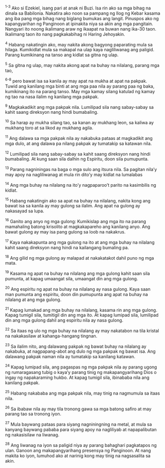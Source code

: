 <sup>1-3</sup>
Ako si Ezekiel, isang pari at anak ni Buzi. Isa rin ako sa mga bihag na dinala sa Babilonia. Nakatira ako noon sa pampang ng Ilog ng Kebar kasama ang iba pang mga bihag nang biglang bumukas ang langit. Pinuspos ako ng kapangyarihan ng Panginoon at ipinakita niya sa akin ang mga pangitain. Nangyari ito noong ikalimang araw ng ikaapat na buwan nang ika-30 taon. Ikalimang taon ito nang pagkakabihag ni Haring Jehoyakin. 

<sup>4</sup>
Habang nakatingin ako, may nakita akong bagyong paparating mula sa hilaga. Kumikidlat mula sa makapal na ulap kaya nagliliwanag ang paligid. Parang kumikinang na tanso ang kidlat sa gitna ng ulap. 

<sup>5</sup>
Sa gitna ng ulap, may nakita akong apat na buhay na nilalang, parang mga tao, 

<sup>6-8</sup>
pero bawat isa sa kanila ay may apat na mukha at apat na pakpak. Tuwid ang kanilang mga binti at ang mga paa nila ay parang paa ng baka, kumikinang ito na parang tanso. May mga kamay silang katulad ng kamay ng tao na nasa ilalim ng kanilang mga pakpak. 

<sup>9</sup>
Magkakadikit ang mga pakpak nila. Lumilipad sila nang sabay-sabay sa kahit saang direksyon nang hindi bumabaling. 

<sup>10</sup>
Sa harap ay mukha silang tao, sa kanan ay mukhang leon, sa kaliwa ay mukhang toro at sa likod ay mukhang agila. 

<sup>11</sup>
Ang dalawa sa mga pakpak nila ay nakabuka pataas at magkadikit ang mga dulo, at ang dalawa pa nilang pakpak ay tumatakip sa katawan nila. 

<sup>12</sup>
Lumilipad sila nang sabay-sabay sa kahit saang direksyon nang hindi bumabaling. At kung saan sila dalhin ng Espiritu, doon sila pumupunta. 

<sup>13</sup>
Parang nagniningas na baga o mga sulo ang itsura nila. Sa pagitan nilaʼy may apoy na nagliliwanag at mula rin ditoʼy may kidlat na lumalabas 

<sup>14</sup>
Ang mga buhay na nilalang na itoʼy nagpaparooʼt parito na kasimbilis ng kidlat. 

<sup>15</sup>
Habang nakatingin ako sa apat na buhay na nilalang, nakita kong ang bawat isa sa kanila ay may gulong sa ilalim. Ang apat na gulong ay nakasayad sa lupa. 

<sup>16</sup>
Ganito ang anyo ng mga gulong: Kumikislap ang mga ito na parang mamahaling batong krisolito at magkakapareho ang kanilang anyo. Ang bawat gulong ay may isa pang gulong sa loob na nakakrus. 

<sup>17</sup>
Kaya nakakapunta ang mga gulong na ito at ang mga buhay na nilalang kahit saang direksyon nang hindi na kailangang bumaling pa. 

<sup>18</sup>
Ang gilid ng mga gulong ay malapad at nakakatakot dahil puno ng mga mata. 

<sup>19</sup>
Kasama ng apat na buhay na nilalang ang mga gulong kahit saan sila pumunta, at kapag umaangat sila, umaangat din ang mga gulong. 

<sup>20</sup>
Ang espiritu ng apat na buhay na nilalang ay nasa gulong. Kaya saan man pumunta ang espiritu, doon din pumupunta ang apat na buhay na nilalang at ang mga gulong. 

<sup>21</sup>
Kapag lumakad ang mga buhay na nilalang, kasama rin ang mga gulong. Kapag tumigil sila, tumitigil din ang mga ito. At kapag lumipad sila, lumilipad din ang mga gulong dahil ang espiritu nila ay nasa gulong. 

<sup>22</sup>
Sa itaas ng ulo ng mga buhay na nilalang ay may nakatabon na tila kristal na nakakasilaw at kahanga-hangang tingnan. 

<sup>23</sup>
Sa ilalim nito, ang dalawang pakpak ng bawat buhay na nilalang ay nakabuka, at nagpapang-abot ang dulo ng mga pakpak ng bawat isa. Ang dalawang pakpak naman nila ay tumatakip sa kanilang katawan. 

<sup>24</sup>
Kapag lumipad sila, ang pagaspas ng mga pakpak nila ay parang ugong ng rumaragasang tubig o kayaʼy parang tinig ng makapangyarihang Dios o ingay ng napakaraming hukbo. At kapag tumigil sila, ibinababa nila ang kanilang pakpak. 

<sup>25</sup>
Habang nakababa ang mga pakpak nila, may tinig na nagmumula sa itaas nila. 

<sup>26</sup>
Sa ibabaw nila ay may tila tronong gawa sa mga batong safiro at may parang tao sa tronong iyon. 

<sup>27</sup>
Mula baywang pataas para siyang nagniningning na metal, at mula sa kanyang baywang pababa para siyang apoy na nagliliyab at napapalibutan ng nakasisilaw na liwanag. 

<sup>28</sup>
Ang liwanag na iyon sa paligid niya ay parang bahaghari pagkatapos ng ulan. Ganoon ang makapangyarihang presensya ng Panginoon. At nang makita ko iyon, lumuhod ako at narinig kong may tinig na nagsasalita sa akin.